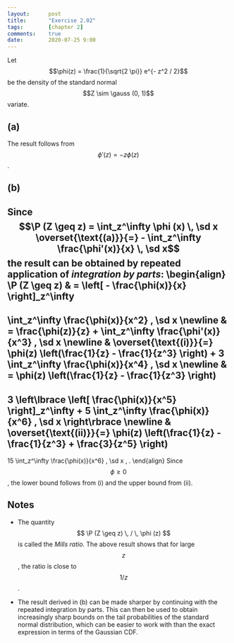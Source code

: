 ```yaml
---
layout:      post
title:       "Exercise 2.02"
tags:        [chapter 2]
comments:    true
date:        2020-07-25 9:00
---
```


Let $$\phi(z) = \frac{1}{\sqrt{2 \pi}} e^{- z^2 / 2}$$ be the density of the
standard normal $$Z \sim \gauss (0, 1)$$ variate.

## (a)

The result follows from $$\phi' (z) = - z \phi(z)$$.

## (b)

Since
$$\P (Z \geq z)
  = \int_z^\infty \phi (x) \, \sd x
  \overset{\text{(a)}}{=} - \int_z^\infty \frac{\phi'(x)}{x} \, \sd x$$
the result can be obtained by repeated application of *integration by parts*:
\begin{align}
  \P (Z \geq z)
  & =
  \left[ - \frac{\phi(x)}{x} \right]_z^\infty
  -
  \int_z^\infty \frac{\phi(x)}{x^2} \, \sd x
  \newline
  & =
  \frac{\phi(z)}{z}
  +
  \int_z^\infty \frac{\phi'(x)}{x^3} \, \sd x
  \newline
  & \overset{\text{(i)}}{=}
  \phi(z) \left(\frac{1}{z} - \frac{1}{z^3} \right)
  +
  3 \int_z^\infty \frac{\phi(x)}{x^4} \, \sd x
  \newline
  & =
  \phi(z) \left(\frac{1}{z} - \frac{1}{z^3} \right)
  -
  3 \left\lbrace
     \left[
        \frac{\phi(x)}{x^5}
     \right]_z^\infty
     +
     5
     \int_z^\infty \frac{\phi(x)}{x^6} \, \sd x
  \right\rbrace
  \newline
  & \overset{\text{(ii)}}{=}
  \phi(z) \left(\frac{1}{z} - \frac{1}{z^3} + \frac{3}{z^5} \right)
  -
  15 \int_z^\infty \frac{\phi(x)}{x^6} \, \sd x
  \, .
\end{align}
Since $$ \phi \geq 0 $$, the lower bound follows from (i) and the upper bound from (ii).

## Notes

- The quantity $$ \P (Z \geq z) \, / \, \phi (z) $$ is called the
*Mills ratio*. The above result shows that for large $$ z $$, the ratio is
close to $$ 1 / z $$.

- The result derived in (b) can be made sharper by continuing with the repeated
integration by parts. This can then be used to obtain increasingly sharp
bounds on the tail probabilities of the standard normal distribution, which can
be easier to work with than the exact expression in terms of the Gaussian CDF.
